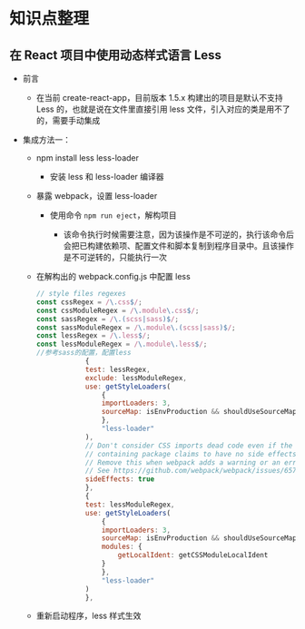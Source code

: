 # 知识点整理

## 在 React 项目中使用动态样式语言 Less

- 前言

  - 在当前 create-react-app，目前版本 1.5.x 构建出的项目是默认不支持 Less 的，也就是说在文件里直接引用 less 文件，引入对应的类是用不了的，需要手动集成

- 集成方法一：

  - npm install less less-loader

    - 安装 less 和 less-loader 编译器

  - 暴露 webpack，设置 less-loader

    - 使用命令 `npm run eject`，解构项目

      - 该命令执行时候需要注意，因为该操作是不可逆的，执行该命令后会把已构建依赖项、配置文件和脚本复制到程序目录中。且该操作是不可逆转的，只能执行一次

  - 在解构出的 webpack.config.js 中配置 less

    ```javascript
    // style files regexes
    const cssRegex = /\.css$/;
    const cssModuleRegex = /\.module\.css$/;
    const sassRegex = /\.(scss|sass)$/;
    const sassModuleRegex = /\.module\.(scss|sass)$/;
    const lessRegex = /\.less$/;
    const lessModuleRegex = /\.module\.less$/;
    //参考sass的配置，配置less
                {
                test: lessRegex,
                exclude: lessModuleRegex,
                use: getStyleLoaders(
                    {
                    importLoaders: 3,
                    sourceMap: isEnvProduction && shouldUseSourceMap
                    },
                    "less-loader"
                ),
                // Don't consider CSS imports dead code even if the
                // containing package claims to have no side effects.
                // Remove this when webpack adds a warning or an error for this.
                // See https://github.com/webpack/webpack/issues/6571
                sideEffects: true
                },
                {
                test: lessModuleRegex,
                use: getStyleLoaders(
                    {
                    importLoaders: 3,
                    sourceMap: isEnvProduction && shouldUseSourceMap,
                    modules: {
                        getLocalIdent: getCSSModuleLocalIdent
                    }
                    },
                    "less-loader"
                )
                },
    ```

  - 重新启动程序，less 样式生效
